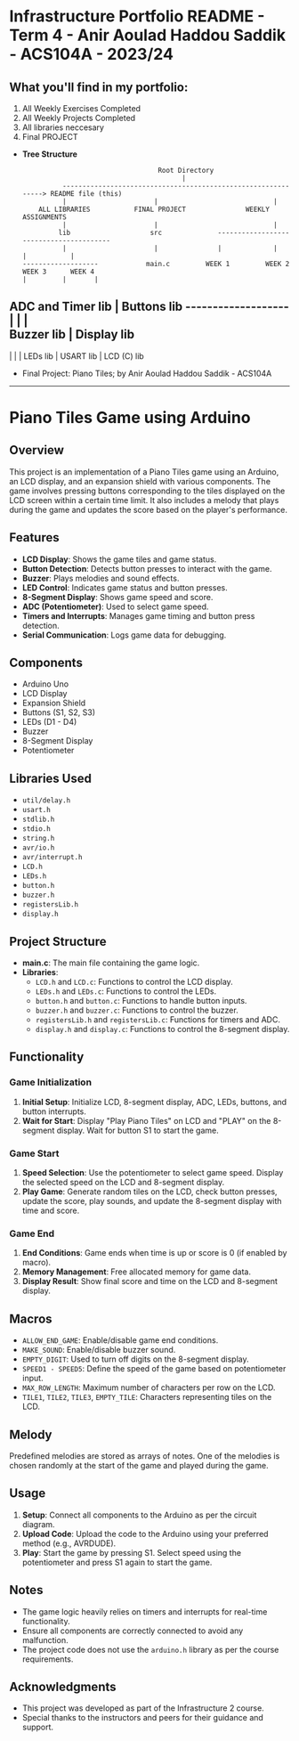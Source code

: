 # Infrastructure Portfolio README - Term 4 - Anir Aoulad Haddou Saddik - ACS104A - 2023/24

## What you'll find in my portfolio:

1. All Weekly Exercises Completed
2. All Weekly Projects Completed
3. All libraries neccesary
4. Final PROJECT

- **Tree Structure** 
                      
                                        Root Directory 
                                              |
                --------------------------------------------------------------> README file (this)
                |                      |                             |
          ALL LIBRARIES           FINAL PROJECT               WEEKLY ASSIGNMENTS
                |                      |                             |
               lib                    src              ---------------------------------------- 
                |                      |               |             |            |           |
      -------------------            main.c         WEEK 1         WEEK 2       WEEK 3      WEEK 4
      |         |       |
ADC and Timer lib   |    Buttons lib
      -------------------
      |         |        |           
Buzzer lib      |     Display lib
   ---------------------------
   |            |            |
LEDs lib  |  USART lib  | LCD (C) lib






- Final Project: Piano Tiles; by Anir Aoulad Haddou Saddik - ACS104A
---

# Piano Tiles Game using Arduino

## Overview

This project is an implementation of a Piano Tiles game using an Arduino, an LCD display, and an expansion shield with various components. The game involves pressing buttons corresponding to the tiles displayed on the LCD screen within a certain time limit. It also includes a melody that plays during the game and updates the score based on the player's performance.

## Features

- **LCD Display**: Shows the game tiles and game status.
- **Button Detection**: Detects button presses to interact with the game.
- **Buzzer**: Plays melodies and sound effects.
- **LED Control**: Indicates game status and button presses.
- **8-Segment Display**: Shows game speed and score.
- **ADC (Potentiometer)**: Used to select game speed.
- **Timers and Interrupts**: Manages game timing and button press detection.
- **Serial Communication**: Logs game data for debugging.

## Components

- Arduino Uno
- LCD Display
- Expansion Shield
- Buttons (S1, S2, S3)
- LEDs (D1 - D4)
- Buzzer
- 8-Segment Display
- Potentiometer

## Libraries Used

- `util/delay.h`
- `usart.h`
- `stdlib.h`
- `stdio.h`
- `string.h`
- `avr/io.h`
- `avr/interrupt.h`
- `LCD.h`
- `LEDs.h`
- `button.h`
- `buzzer.h`
- `registersLib.h`
- `display.h`

## Project Structure

- **main.c**: The main file containing the game logic.
- **Libraries**:
  - `LCD.h` and `LCD.c`: Functions to control the LCD display.
  - `LEDs.h` and `LEDs.c`: Functions to control the LEDs.
  - `button.h` and `button.c`: Functions to handle button inputs.
  - `buzzer.h` and `buzzer.c`: Functions to control the buzzer.
  - `registersLib.h` and `registersLib.c`: Functions for timers and ADC.
  - `display.h` and `display.c`: Functions to control the 8-segment display.

## Functionality

### Game Initialization

1. **Initial Setup**: Initialize LCD, 8-segment display, ADC, LEDs, buttons, and button interrupts.
2. **Wait for Start**: Display "Play Piano Tiles" on LCD and "PLAY" on the 8-segment display. Wait for button S1 to start the game.

### Game Start

1. **Speed Selection**: Use the potentiometer to select game speed. Display the selected speed on the LCD and 8-segment display.
2. **Play Game**: Generate random tiles on the LCD, check button presses, update the score, play sounds, and update the 8-segment display with time and score.

### Game End

1. **End Conditions**: Game ends when time is up or score is 0 (if enabled by macro).
2. **Memory Management**: Free allocated memory for game data.
3. **Display Result**: Show final score and time on the LCD and 8-segment display.

## Macros

- `ALLOW_END_GAME`: Enable/disable game end conditions.
- `MAKE_SOUND`: Enable/disable buzzer sound.
- `EMPTY_DIGIT`: Used to turn off digits on the 8-segment display.
- `SPEED1 - SPEED5`: Define the speed of the game based on potentiometer input.
- `MAX_ROW_LENGTH`: Maximum number of characters per row on the LCD.
- `TILE1`, `TILE2`, `TILE3`, `EMPTY_TILE`: Characters representing tiles on the LCD.

## Melody

Predefined melodies are stored as arrays of notes. One of the melodies is chosen randomly at the start of the game and played during the game.

## Usage

1. **Setup**: Connect all components to the Arduino as per the circuit diagram.
2. **Upload Code**: Upload the code to the Arduino using your preferred method (e.g., AVRDUDE).
3. **Play**: Start the game by pressing S1. Select speed using the potentiometer and press S1 again to start the game.

## Notes

- The game logic heavily relies on timers and interrupts for real-time functionality.
- Ensure all components are correctly connected to avoid any malfunction.
- The project code does not use the `arduino.h` library as per the course requirements.

## Acknowledgments

- This project was developed as part of the Infrastructure 2 course.
- Special thanks to the instructors and peers for their guidance and support.
